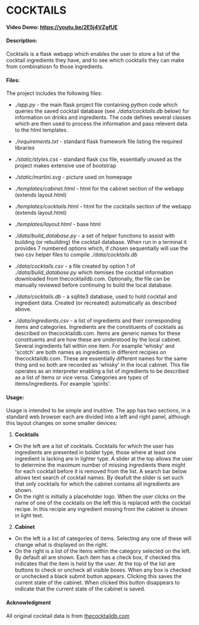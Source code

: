 # COCKTAILS
#### Video Demo:  https://youtu.be/2E5j4VZgfUE
#### Description:
Cocktails is a flask webapp which enables the user to store a list of the cocktail ingredients they have, and to see which cocktails they can make from combinatiosn fo those ingredients.

#### Files:
The project includes the following files:

- *./app.py* - the main flask project file containing python code which queries the saved cocktail database (see *./data/cocktails.db* below) for information on drinks and ingredients.  The code defines several classes which are then used to process the information and pass relevent data to the html templates.
- *./requirements.txt* - standard flask framework file listing the required libraries

- *./static/styles.css* - standard flask css file, essentially unused as the project makes extensive use of bootstrap
- *./static/martini.svg* - picture used on homepage

- *./templates/cabinet.html* - html for the cabinet section of the webapp (extends layout.html)
- *./templates/cocktails.html* - html for the cocktails section of the webapp (extends layout.html)
- *./templates/layout.html* - base html

- *./data/build_database.py* - a set of helper functions to assist with building (or rebuilding) the cocktail database.  When run in a terminal it provides 7 numbered options which, if chosen sequentially will use the two csv helper files to compile *./data/cocktails.db*
- *./data/cocktails.csv* - a file created by option 1 of *./data/build_database.py* which itemises the cocktail information downloaded from thecocktaildb.com.  Optionally, the file can be manually reviewed before continuing to build the local database.
- *./data/cocktails.db* - a sqllite3 database, used to hold cocktail and ingredient data.  Created (or recreated) automatically as described above.
- *./data/ingredients.csv* - a list of ingredients and their corresponding items and categories.  Ingredients are the constituents of cocktails as described on thecocktaildb.com.  Items are generic names for these constituents and are how these are understood by the local cabinet.  Several ingredients fall within one item.  For example 'whisky' and 'scotch' are both names as ingredients in different recipies on thecocktaildb.com.  These are essentially different names for the same thing and so both are recorded as 'whisky' in the local cabinet.  This file operates as an interpreter enabling a list of ingredients to be described as a list of items or vice versa.  Categories are types of items/ingredients.  For example 'spirits'.

#### Usage:

Usage is intended to be simple and inutitive.  The app has two sections, in a standard web browser each are divided into a left and right panel, although this layout changes on some smaller devices:
1. **Cocktails** 
- On the left are a list of cocktails.  Cocktails for which the user has ingredients are presented in bolder type, those where at least one ingredient is lacking are in lighter type.  A slider at the top allows the user to determine the maximum number of missing ingredients there might for each cocktail before it is removed from the list.  A search bar below allows text search of cocktail names.  By deafult the slider is set such that only cocktails for which the cabinet contains all ingredients are shown.
- On the right is initially a placeholder logo.  When the user clicks on the name of one of the cocktails on the left this is replaced with the cocktail recipe.  In this recipie any ingredient missing from the cabinet is shown in light text.
2. **Cabinet**
- On the left is a list of categories of items. Selecting any one of these will change what is displayed on the right.
- On the right is a list of the items within the category selected on the left.  By default all are shown.  Each item has a check box, if checked this indicates that the item is held by the user.  At the top of the list are buttons to check or uncheck all visible boxes.  When any box is checked or unchecked a black submit button appears.  Clicking this saves the current state of the cabinet.  When clicked this button disappears to indicate that the current state of the cabinet is saved.

#### Acknowledgment
All original cocktail data is from [thecocktaildb.com](thecocktaildb.com)


